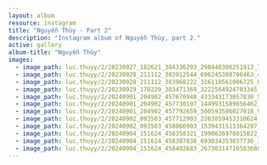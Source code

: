 ```yaml
---
layout: album
resource: instagram
title: "Nguyễn Thùy - Part 2"
description: "Instagram album of Nguyễn Thùy, part 2."
active: gallery
album-title: "Nguyễn Thùy"
images:
  - image_path: luc.thuyy/2/20230927_182621_384336293_298448306251913_7292853982749322770_n.jpg
  - image_path: luc.thuyy/2/20230928_211112_383912544_696245308706463_4371284905267421555_n.jpg
  - image_path: luc.thuyy/2/20230928_211112_383968222_316110561006725_8065016694682503701_n.jpg
  - image_path: luc.thuyy/2/20230929_170229_383471369_3222564924703345_602416165999187848_n.jpg
  - image_path: luc.thuyy/2/20240901_204902_457670948_433343173057830_5854472802185258458_n.jpg
  - image_path: luc.thuyy/2/20240901_204902_457730197_1449931589056462_2836076161041612585_n.jpg
  - image_path: luc.thuyy/2/20240901_204902_457792659_500593586027018_957974515192731437_n.jpg
  - image_path: luc.thuyy/2/20240902_093503_457712903_2203859453310624_4157020855193863010_n.jpg
  - image_path: luc.thuyy/2/20240902_093503_458066903_1539431513364297_2785524626395422095_n.jpg
  - image_path: luc.thuyy/2/20240904_151624_458358321_1990826978015822_8311143118529434212_n.jpg
  - image_path: luc.thuyy/2/20240904_151624_458387838_693034353037736_3196516637612305135_n.jpg
  - image_path: luc.thuyy/2/20240904_151624_458402683_26730314716583688_7674168019549077364_n.jpg
---
```

